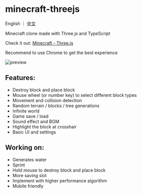 # minecraft-threejs

English ｜ [中文](https://github.com/Vyse12138/minecraft-threejs)

Minecraft clone made with Three.js and TypeScript

Check it out: [Minecraft - Three.js](https://mc.yuleiz.com/)

Recommend to use Chrome to get the best experience

![preview](https://user-images.githubusercontent.com/88306344/154383952-9b33bad4-eebb-4a98-a12e-f5f137422d06.gif)

## Features:

- Destroy block and place block
- Mouse wheel (or number key) to select different block types
- Movement and collision detection
- Random terrain / blocks / tree generations
- Infinite world
- Game save / load
- Sound effect and BGM
- Highlight the block at crosshair
- Basic UI and settings

## Working on:

- Generates water
- Sprint
- Hold mouse to destroy block and place block
- More saving slot
- Implement with higher performance algorithm
- Mobile friendly
